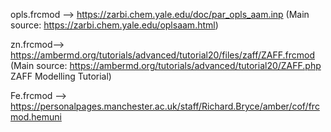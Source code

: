 opls.frcmod --> https://zarbi.chem.yale.edu/doc/par_opls_aam.inp  (Main source: https://zarbi.chem.yale.edu/oplsaam.html)

zn.frcmod--> https://ambermd.org/tutorials/advanced/tutorial20/files/zaff/ZAFF.frcmod (Main source: https://ambermd.org/tutorials/advanced/tutorial20/ZAFF.php ZAFF Modelling Tutorial)

Fe.frcmod --> https://personalpages.manchester.ac.uk/staff/Richard.Bryce/amber/cof/frcmod.hemuni



